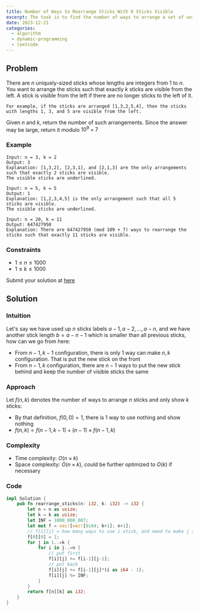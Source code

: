 ```yaml
---
title: Number of Ways to Rearrange Sticks With K Sticks Visible
excerpt: The task is to find the number of ways to arrange a set of uniquely-sized sticks so that exactly k sticks are visible from the left
date: 2023-12-21
categories:
  - algorithm
  - dynamic-programming
  - leetcode
---
```


## Problem

There are $n$ uniquely-sized sticks whose lengths are integers from $1$ to $n$. You want to arrange the sticks such that exactly $k$ sticks are visible from the left. A stick is visible from the left if there are no longer sticks to the left of it.

    For example, if the sticks are arranged [1,3,2,5,4], then the sticks with lengths 1, 3, and 5 are visible from the left.

Given $n$ and $k$, return the number of such arrangements. Since the answer may be large, return it modulo $10^9 + 7$

### Example

```
Input: n = 3, k = 2
Output: 3
Explanation: [1,3,2], [2,3,1], and [2,1,3] are the only arrangements such that exactly 2 sticks are visible.
The visible sticks are underlined.
```

```
Input: n = 5, k = 5
Output: 1
Explanation: [1,2,3,4,5] is the only arrangement such that all 5 sticks are visible.
The visible sticks are underlined.
```

```
Input: n = 20, k = 11
Output: 647427950
Explanation: There are 647427950 (mod 109 + 7) ways to rearrange the sticks such that exactly 11 sticks are visible.
```

### Constraints

- $1 \leq n \leq 1000$
- $1 \leq k \leq 1000$

Submit your solution at [here](https://leetcode.com/problems/number-of-ways-to-rearrange-sticks-with-k-sticks-visible/)

## Solution

### Intuition

Let's say we have used up $n$ sticks labels $a-1,a-2,...,a-n$, and we have another stick length $b = a-n-1$ which is smaller than all previous sticks, how can we go from here:

- From $n-1,k-1$ configuration, there is only 1 way can make $n,k$ configuration. That is put the new stick on the front
- From $n-1,k$ configuration, there are $n-1$ ways to put the new stick behind and keep the number of visible sticks the same

### Approach

Let $f(n,k)$ denotes the number of ways to arrange $n$ sticks and only show $k$ sticks:

- By that definition, $f(0,0) = 1$, there is 1 way to use nothing and show nothing
- $f(n,k) = f(n-1,k-1) + (n-1) \times f(n-1,k)$

### Complexity

- Time complexity: $O(n\times k)$
- Space complexity: $O(n\times k)$, could be further optimized to $O(k)$ if necessary

### Code

```rust
impl Solution {
    pub fn rearrange_sticks(n: i32, k: i32) -> i32 {
        let n = n as usize;
        let k = k as usize;
        let INF = 1000_000_007;
        let mut f = vec![vec![0i64; k+1]; n+1];
        // f[i][j] = how many ways to use i stick, and need to make j stick visible
        f[0][0] = 1;
        for j in 1..=k {
            for i in j..=n {
                // put first
                f[i][j] += f[i-1][j-1];
                // put back
                f[i][j] += f[i-1][j]*(i as i64 - 1);
                f[i][j] %= INF;
            }
        }
        return f[n][k] as i32;
    }
}
```
